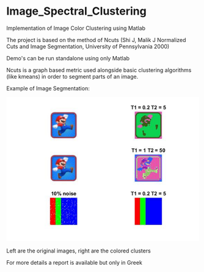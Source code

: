 # Image_Spectral_Clustering
Implementation of Image Color Clustering using Matlab

The project is based on the method of Ncuts 
(Shi J, Malik J Normalized Cuts and Image Segmentation, University of Pennsylvania 2000)

Demo's can be run standalone using only Matlab

Ncuts is a graph based metric used alongside basic clustering algorithms (like kmeans)
in order to segment parts of an image.

Example of Image Segmentation:

![alt text](https://github.com/vtsimpouris/Image_Spectral_Clustering/blob/master/demo3c.jpg)

Left are the original images, right are the colored clusters


For more details a report is available but only in Greek
